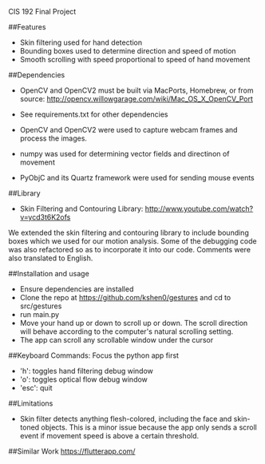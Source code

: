 CIS 192 Final Project

##Features
* Skin filtering used for hand detection
* Bounding boxes used to determine direction and speed of motion
* Smooth scrolling with speed proportional to speed of hand movement


##Dependencies
* OpenCV and OpenCV2 must be built via MacPorts, Homebrew, or from source: http://opencv.willowgarage.com/wiki/Mac_OS_X_OpenCV_Port 
* See requirements.txt for other dependencies

* OpenCV and OpenCV2 were used to capture webcam frames and process the images.
* numpy was used for determining vector fields and directinon of movement
* PyObjC and its Quartz framework were used for sending mouse events


##Library
* Skin Filtering and Contouring Library: http://www.youtube.com/watch?v=ycd3t6K2ofs

We extended the skin filtering and contouring library to include bounding boxes which we used for our motion analysis. Some of the debugging code was also refactored so as to incorporate it into our code. Comments were also translated to English. 


##Installation and usage
* Ensure dependencies are installed
* Clone the repo at https://github.com/kshen0/gestures and cd to src/gestures
* run main.py
* Move your hand up or down to scroll up or down. The scroll direction will behave according to the computer's natural scrolling setting. 
* The app can scroll any scrollable window under the cursor


##Keyboard Commands:
Focus the python app first
* 'h': toggles hand filtering debug window
* 'o': toggles optical flow debug window  
* 'esc': quit 


##Limitations
* Skin filter detects anything flesh-colored, including the face and skin-toned objects. This is a minor issue because the app only sends a scroll event if movement speed is above a certain threshold.


##Similar Work
https://flutterapp.com/

